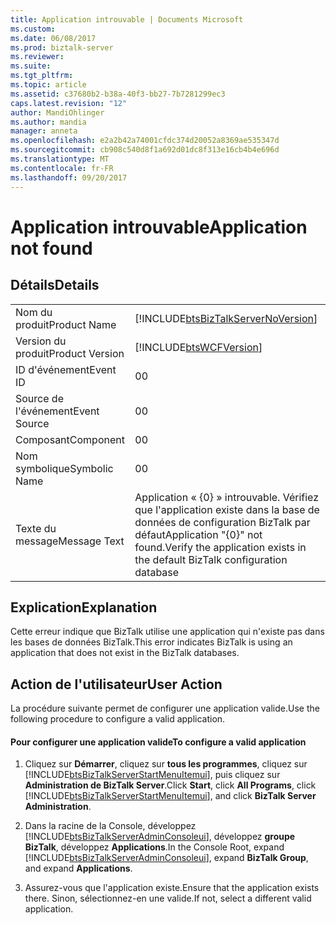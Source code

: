 ```yaml
---
title: Application introuvable | Documents Microsoft
ms.custom: 
ms.date: 06/08/2017
ms.prod: biztalk-server
ms.reviewer: 
ms.suite: 
ms.tgt_pltfrm: 
ms.topic: article
ms.assetid: c37680b2-b38a-40f3-bb27-7b7281299ec3
caps.latest.revision: "12"
author: MandiOhlinger
ms.author: mandia
manager: anneta
ms.openlocfilehash: e2a2b42a74001cfdc374d20052a8369ae535347d
ms.sourcegitcommit: cb908c540d8f1a692d01dc8f313e16cb4b4e696d
ms.translationtype: MT
ms.contentlocale: fr-FR
ms.lasthandoff: 09/20/2017
---
```

# <a name="application-not-found"></a><span data-ttu-id="39f49-102">Application introuvable</span><span class="sxs-lookup"><span data-stu-id="39f49-102">Application not found</span></span>
## <a name="details"></a><span data-ttu-id="39f49-103">Détails</span><span class="sxs-lookup"><span data-stu-id="39f49-103">Details</span></span>  
  
|||  
|-|-|  
|<span data-ttu-id="39f49-104">Nom du produit</span><span class="sxs-lookup"><span data-stu-id="39f49-104">Product Name</span></span>|[!INCLUDE[btsBizTalkServerNoVersion](../includes/btsbiztalkservernoversion-md.md)]|  
|<span data-ttu-id="39f49-105">Version du produit</span><span class="sxs-lookup"><span data-stu-id="39f49-105">Product Version</span></span>|[!INCLUDE[btsWCFVersion](../includes/btswcfversion-md.md)]|  
|<span data-ttu-id="39f49-106">ID d'événement</span><span class="sxs-lookup"><span data-stu-id="39f49-106">Event ID</span></span>|<span data-ttu-id="39f49-107">0</span><span class="sxs-lookup"><span data-stu-id="39f49-107">0</span></span>|  
|<span data-ttu-id="39f49-108">Source de l'événement</span><span class="sxs-lookup"><span data-stu-id="39f49-108">Event Source</span></span>|<span data-ttu-id="39f49-109">0</span><span class="sxs-lookup"><span data-stu-id="39f49-109">0</span></span>|  
|<span data-ttu-id="39f49-110">Composant</span><span class="sxs-lookup"><span data-stu-id="39f49-110">Component</span></span>|<span data-ttu-id="39f49-111">0</span><span class="sxs-lookup"><span data-stu-id="39f49-111">0</span></span>|  
|<span data-ttu-id="39f49-112">Nom symbolique</span><span class="sxs-lookup"><span data-stu-id="39f49-112">Symbolic Name</span></span>|<span data-ttu-id="39f49-113">0</span><span class="sxs-lookup"><span data-stu-id="39f49-113">0</span></span>|  
|<span data-ttu-id="39f49-114">Texte du message</span><span class="sxs-lookup"><span data-stu-id="39f49-114">Message Text</span></span>|<span data-ttu-id="39f49-115">Application « {0} » introuvable. Vérifiez que l'application existe dans la base de données de configuration BizTalk par défaut</span><span class="sxs-lookup"><span data-stu-id="39f49-115">Application "{0}" not found.Verify the application exists in the default BizTalk configuration database</span></span>|  
  
## <a name="explanation"></a><span data-ttu-id="39f49-116">Explication</span><span class="sxs-lookup"><span data-stu-id="39f49-116">Explanation</span></span>  
 <span data-ttu-id="39f49-117">Cette erreur indique que BizTalk utilise une application qui n'existe pas dans les bases de données BizTalk.</span><span class="sxs-lookup"><span data-stu-id="39f49-117">This error indicates BizTalk is using an application that does not exist in the BizTalk databases.</span></span>  
  
## <a name="user-action"></a><span data-ttu-id="39f49-118">Action de l'utilisateur</span><span class="sxs-lookup"><span data-stu-id="39f49-118">User Action</span></span>  
 <span data-ttu-id="39f49-119">La procédure suivante permet de configurer une application valide.</span><span class="sxs-lookup"><span data-stu-id="39f49-119">Use the following procedure to configure a valid application.</span></span>  
  
#### <a name="to-configure-a-valid-application"></a><span data-ttu-id="39f49-120">Pour configurer une application valide</span><span class="sxs-lookup"><span data-stu-id="39f49-120">To configure a valid application</span></span>  
  
1.  <span data-ttu-id="39f49-121">Cliquez sur **Démarrer**, cliquez sur **tous les programmes**, cliquez sur [!INCLUDE[btsBizTalkServerStartMenuItemui](../includes/btsbiztalkserverstartmenuitemui-md.md)], puis cliquez sur **Administration de BizTalk Server**.</span><span class="sxs-lookup"><span data-stu-id="39f49-121">Click **Start**, click **All Programs**, click [!INCLUDE[btsBizTalkServerStartMenuItemui](../includes/btsbiztalkserverstartmenuitemui-md.md)], and click **BizTalk Server Administration**.</span></span>  
  
2.  <span data-ttu-id="39f49-122">Dans la racine de la Console, développez [!INCLUDE[btsBizTalkServerAdminConsoleui](../includes/btsbiztalkserveradminconsoleui-md.md)], développez **groupe BizTalk**, développez **Applications**.</span><span class="sxs-lookup"><span data-stu-id="39f49-122">In the Console Root, expand [!INCLUDE[btsBizTalkServerAdminConsoleui](../includes/btsbiztalkserveradminconsoleui-md.md)], expand **BizTalk Group**, and expand **Applications**.</span></span>  
  
3.  <span data-ttu-id="39f49-123">Assurez-vous que l'application existe.</span><span class="sxs-lookup"><span data-stu-id="39f49-123">Ensure that the application exists there.</span></span> <span data-ttu-id="39f49-124">Sinon, sélectionnez-en une valide.</span><span class="sxs-lookup"><span data-stu-id="39f49-124">If not, select a different valid application.</span></span>